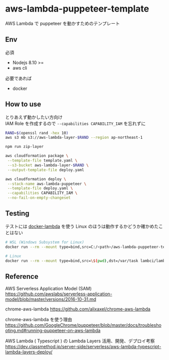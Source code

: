 # aws-lambda-puppeteer-template

AWS Lambda で puppeteer を動かすためのテンプレート

## Env

必須

- Nodejs 8.10 >=
- aws cli

必要であれば

- docker

## How to use

とりあえず動かしたい方向け  
IAM Role を作成するので `--capabilities CAPABILITY_IAM` を忘れずに

```bash
RAND=$(openssl rand -hex 10)
aws s3 mb s3://aws-lambda-layer-$RAND --region ap-northeast-1

npm run zip-layer

aws cloudformation package \
 --template-file template.yaml \
 --s3-bucket aws-lambda-layer-$RAND \
 --output-template-file deploy.yaml

aws cloudformation deploy \
 --stack-name aws-lambda-puppeteer \
 --template-file deploy.yaml \
 --capabilities CAPABILITY_IAM \
 --no-fail-on-empty-changeset
```

## Testing

テストには [docker-lambda](https://github.com/lambci/docker-lambda) を使う
Linux のほうは動作するかどうか確かめたことはない

```bash
# WSL (Windows Subsystem for Linux)
docker run --rm --mount type=bind,src=C:/<path>/aws-lambda-puppeteer-template,dst=/var/task lambci/lambda:nodejs8.10 index.handler

# Linux
docker run --rm --mount type=bind,src=\$(pwd),dst=/var/task lambci/lambda:nodejs8.10 index.handler
```

## Reference

AWS Serverless Application Model (SAM)
https://github.com/awslabs/serverless-application-model/blob/master/versions/2016-10-31.md

chrome-aws-lambda
https://github.com/alixaxel/chrome-aws-lambda

chrome-aws-lambda を使う理由
https://github.com/GoogleChrome/puppeteer/blob/master/docs/troubleshooting.md#running-puppeteer-on-aws-lambda

AWS Lambda ( Typescript ) の Lambda Layers 活用、開発、デプロイ考察
https://dev.classmethod.jp/server-side/serverless/aws-lambda-typescript-lambda-layers-deploy/
